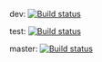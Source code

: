 dev: [![Build status](https://build.appcenter.ms/v0.1/apps/09d767de-390c-490f-a73b-2c79acdd461b/branches/dev/badge)](https://appcenter.ms)

test: [![Build status](https://build.appcenter.ms/v0.1/apps/09d767de-390c-490f-a73b-2c79acdd461b/branches/test/badge)](https://appcenter.ms)

master: [![Build status](https://build.appcenter.ms/v0.1/apps/09d767de-390c-490f-a73b-2c79acdd461b/branches/master/badge)](https://appcenter.ms)
